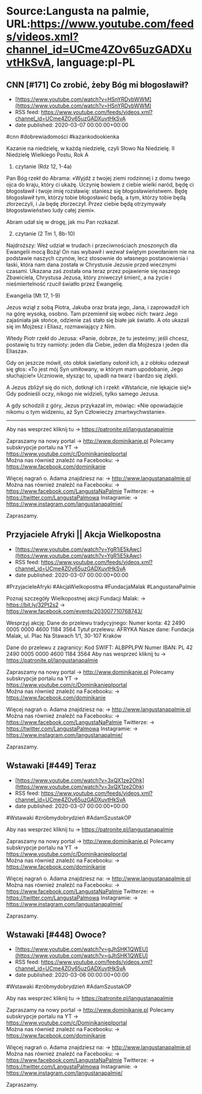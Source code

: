# Source:Langusta na palmie, URL:https://www.youtube.com/feeds/videos.xml?channel_id=UCme4ZOv65uzGADXuvtHkSvA, language:pl-PL

## CNN [#171] Co zrobić, żeby Bóg mi błogosławił?
 - [https://www.youtube.com/watch?v=HSnYRDvbWWM](https://www.youtube.com/watch?v=HSnYRDvbWWM)
 - RSS feed: https://www.youtube.com/feeds/videos.xml?channel_id=UCme4ZOv65uzGADXuvtHkSvA
 - date published: 2020-03-07 00:00:00+00:00

#cnn #dobrewiadomości #kazankodookienka

Kazanie na niedzielę, w każdą niedzielę, czyli Słowo Na Niedzielę. 
II Niedzielę Wielkiego Postu, Rok A

1. czytanie (Rdz 12, 1-4a)

Pan Bóg rzekł do Abrama: «Wyjdź z twojej ziemi rodzinnej i z domu twego ojca do kraju, który ci ukażę. Uczynię bowiem z ciebie wielki naród, będę ci błogosławił i twoje imię rozsławię: staniesz się błogosławieństwem. Będę błogosławił tym, którzy tobie błogosławić będą, a tym, którzy tobie będą złorzeczyli, i Ja będę złorzeczył. Przez ciebie będą otrzymywały błogosławieństwo ludy całej ziemi».

Abram udał się w drogę, jak mu Pan rozkazał.


2. czytanie (2 Tm 1, 8b-10)

Najdroższy: Weź udział w trudach i przeciwnościach znoszonych dla Ewangelii mocą Bożą! On nas wybawił i wezwał świętym powołaniem nie na podstawie naszych czynów, lecz stosownie do własnego postanowienia i łaski, która nam dana została w Chrystusie Jezusie przed wiecznymi czasami. Ukazana zaś została ona teraz przez pojawienie się naszego Zbawiciela, Chrystusa Jezusa, który zniweczył śmierć, a na życie i nieśmiertelność rzucił światło przez Ewangelię.

Ewangelia (Mt 17, 1-9)

Jezus wziął z sobą Piotra, Jakuba oraz brata jego, Jana, i zaprowadził ich na górę wysoką, osobno. Tam przemienił się wobec nich: twarz Jego zajaśniała jak słońce, odzienie zaś stało się białe jak światło. A oto ukazali się im Mojżesz i Eliasz, rozmawiający z Nim.

Wtedy Piotr rzekł do Jezusa: «Panie, dobrze, że tu jesteśmy; jeśli chcesz, postawię tu trzy namioty: jeden dla Ciebie, jeden dla Mojżesza i jeden dla Eliasza».

Gdy on jeszcze mówił, oto obłok świetlany osłonił ich, a z obłoku odezwał się głos: «To jest mój Syn umiłowany, w którym mam upodobanie, Jego słuchajcie!» Uczniowie, słysząc to, upadli na twarz i bardzo się zlękli.

A Jezus zbliżył się do nich, dotknął ich i rzekł: «Wstańcie, nie lękajcie się!» Gdy podnieśli oczy, nikogo nie widzieli, tylko samego Jezusa.

A gdy schodzili z góry, Jezus przykazał im, mówiąc: «Nie opowiadajcie nikomu o tym widzeniu, aż Syn Człowieczy zmartwychwstanie».
________________________________________

Aby nas wesprzeć kliknij tu → https://patronite.pl/langustanapalmie

Zapraszamy na nowy portal 
→ http://www.dominikanie.pl
Polecamy subskrypcje portalu na YT
→ https://www.youtube.com/c/Dominikanieplportal  
Można nas również znaleźć na Facebooku: 
→ https://www.facebook.com/dominikanie

Więcej nagrań o. Adama znajdziesz na: 
→ http://www.langustanapalmie.pl
Można nas również znaleźć na Facebooku: 
→ https://www.facebook.com/LangustaNaPalmie
Twitterze: 
→ https://twitter.com/LangustaPalmowa
Instagramie: 
→ https://www.instagram.com/langustanapalmie/

Zapraszamy.

## Przyjaciele Afryki || Akcja Wielkopostna
 - [https://www.youtube.com/watch?v=YgR1iE5kAwc](https://www.youtube.com/watch?v=YgR1iE5kAwc)
 - RSS feed: https://www.youtube.com/feeds/videos.xml?channel_id=UCme4ZOv65uzGADXuvtHkSvA
 - date published: 2020-03-07 00:00:00+00:00

#PrzyjacieleAfryki #AkcjaWielkopostna #FundacjaMalak #LangustanaPalmie

Poznaj szczegóły Wielkopostnej akcji Fundacji Malak: 
→ https://bit.ly/32Pt2s2
→ https://www.facebook.com/events/203007710768743/

Wesprzyj akcję:
Dane do przelewu tradycyjnego:
Numer konta:  42 2490 0005 0000 4600 1184 3564 
Tytuł przelewu: AFRYKA
Nasze dane: Fundacja Malak, ul. Plac Na Stawach 1/1, 30-107 Kraków

Dane do przelewu z zagranicy:
Kod SWIFT: ALBPPLPW
Numer IBAN: PL 42 2490 0005 0000 4600 1184 3564 
Aby nas wesprzeć kliknij tu → https://patronite.pl/langustanapalmie

Zapraszamy na nowy portal 
→ http://www.dominikanie.pl
Polecamy subskrypcje portalu na YT
→ https://www.youtube.com/c/Dominikanieplportal  
Można nas również znaleźć na Facebooku: 
→ https://www.facebook.com/dominikanie

Więcej nagrań o. Adama znajdziesz na: 
→ http://www.langustanapalmie.pl
Można nas również znaleźć na Facebooku: 
→ https://www.facebook.com/LangustaNaPalmie
Twitterze: 
→ https://twitter.com/LangustaPalmowa
Instagramie: 
→ https://www.instagram.com/langustanapalmie/

Zapraszamy.

## Wstawaki [#449] Teraz
 - [https://www.youtube.com/watch?v=3xQX1ze2Ohk](https://www.youtube.com/watch?v=3xQX1ze2Ohk)
 - RSS feed: https://www.youtube.com/feeds/videos.xml?channel_id=UCme4ZOv65uzGADXuvtHkSvA
 - date published: 2020-03-07 00:00:00+00:00

#Wstawaki #zróbmydobrydzień #AdamSzustakOP

Aby nas wesprzeć kliknij tu → https://patronite.pl/langustanapalmie

Zapraszamy na nowy portal 
→ http://www.dominikanie.pl
Polecamy subskrypcje portalu na YT
→ https://www.youtube.com/c/Dominikanieplportal  
Można nas również znaleźć na Facebooku: 
→ https://www.facebook.com/dominikanie

Więcej nagrań o. Adama znajdziesz na: 
→ http://www.langustanapalmie.pl
Można nas również znaleźć na Facebooku: 
→ https://www.facebook.com/LangustaNaPalmie
Twitterze: 
→ https://twitter.com/LangustaPalmowa
Instagramie: 
→ https://www.instagram.com/langustanapalmie/

Zapraszamy.

## Wstawaki [#448] Owoce?
 - [https://www.youtube.com/watch?v=gJhSHK1QWEU](https://www.youtube.com/watch?v=gJhSHK1QWEU)
 - RSS feed: https://www.youtube.com/feeds/videos.xml?channel_id=UCme4ZOv65uzGADXuvtHkSvA
 - date published: 2020-03-06 00:00:00+00:00

#Wstawaki #zróbmydobrydzień #AdamSzustakOP

Aby nas wesprzeć kliknij tu → https://patronite.pl/langustanapalmie

Zapraszamy na nowy portal 
→ http://www.dominikanie.pl
Polecamy subskrypcje portalu na YT
→ https://www.youtube.com/c/Dominikanieplportal  
Można nas również znaleźć na Facebooku: 
→ https://www.facebook.com/dominikanie

Więcej nagrań o. Adama znajdziesz na: 
→ http://www.langustanapalmie.pl
Można nas również znaleźć na Facebooku: 
→ https://www.facebook.com/LangustaNaPalmie
Twitterze: 
→ https://twitter.com/LangustaPalmowa
Instagramie: 
→ https://www.instagram.com/langustanapalmie/

Zapraszamy.

